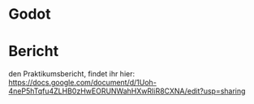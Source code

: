 # Godot
# Bericht
den Praktikumsbericht, findet ihr hier:
https://docs.google.com/document/d/1Uoh-4neP5hTqfu4ZLHB0zHwEORUNWahHXwRIiR8CXNA/edit?usp=sharing
